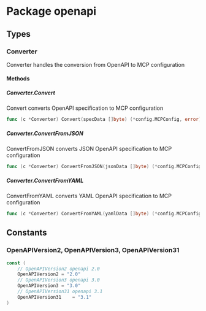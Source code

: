 # Package openapi

## Types

### Converter

Converter handles the conversion from OpenAPI to MCP configuration


#### Methods

##### Converter.Convert

Convert converts OpenAPI specification to MCP configuration


```go
func (c *Converter) Convert(specData []byte) (*config.MCPConfig, error)
```

##### Converter.ConvertFromJSON

ConvertFromJSON converts JSON OpenAPI specification to MCP configuration


```go
func (c *Converter) ConvertFromJSON(jsonData []byte) (*config.MCPConfig, error)
```

##### Converter.ConvertFromYAML

ConvertFromYAML converts YAML OpenAPI specification to MCP configuration


```go
func (c *Converter) ConvertFromYAML(yamlData []byte) (*config.MCPConfig, error)
```

## Constants

### OpenAPIVersion2, OpenAPIVersion3, OpenAPIVersion31

```go
const (
	// OpenAPIVersion2 openapi 2.0
	OpenAPIVersion2	= "2.0"
	// OpenAPIVersion3 openapi 3.0
	OpenAPIVersion3	= "3.0"
	// OpenAPIVersion31 openapi 3.1
	OpenAPIVersion31	= "3.1"
)
```

